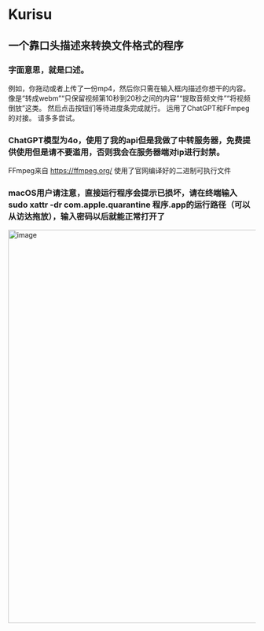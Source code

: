 # Kurisu
## 一个靠口头描述来转换文件格式的程序
### 字面意思，就是口述。
例如，你拖动或者上传了一份mp4，然后你只需在输入框内描述你想干的内容。
像是“转成webm”“只保留视频第10秒到20秒之间的内容”“提取音频文件”“将视频倒放”这类。
然后点击按钮们等待进度条完成就行。
运用了ChatGPT和FFmpeg的对接。
请多多尝试。
### ChatGPT模型为4o，使用了我的api但是我做了中转服务器，免费提供使用但是请不要滥用，否则我会在服务器端对ip进行封禁。

FFmpeg来自 https://ffmpeg.org/ 使用了官网编译好的二进制可执行文件

### macOS用户请注意，直接运行程序会提示已损坏，请在终端输入sudo xattr -dr com.apple.quarantine 程序.app的运行路径（可以从访达拖放），输入密码以后就能正常打开了
<img width="800" alt="image" src="https://github.com/MCDFsteve/Kurisu/assets/71605531/4ee5bab1-84c2-4609-bf66-d4c2a19447af">



